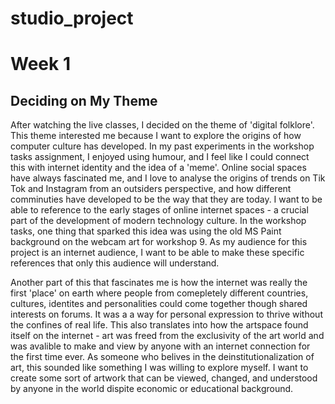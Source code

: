 # studio_project

# Week 1

## Deciding on My Theme
After watching the live classes, I decided on the theme of 'digital folklore'. This theme interested me because I want to explore the origins of how computer culture has developed. In my past experiments in the workshop tasks assignment, I enjoyed using humour, and I feel like I could connect this with internet identity and the idea of a 'meme'. Online social spaces have always fascinated me, and I love to analyse the origins of trends on Tik Tok and Instagram from an outsiders perspective, and how different comminuties have developed to be the way that they are today. I want to be able to reference to the early stages of online internet spaces - a crucial part of the development of modern technology culture. In the workshop tasks, one thing that sparked this idea was using the old MS Paint background on the webcam art for workshop 9. As my audience for this project is an internet audience, I want to be able to make these specific references that only this audience will understand.

Another part of this that fascinates me is how the internet was really the first 'place' on earth where people from comepletely different countries, cultures, identites and personalities could come together though shared interests on forums. It was a a way for personal expression to thrive without the confines of real life. This also translates into how the artspace found itself on the internet - art was freed from the exclusivity of the art world and was avalible to make and view by anyone with an internet connection for the first time ever. As someone who belives in the deinstitutionalization of art, this sounded like something I was willing to explore myself. I want to create some sort of artwork that can be viewed, changed, and understood by anyone in the world dispite economic or educational background.
